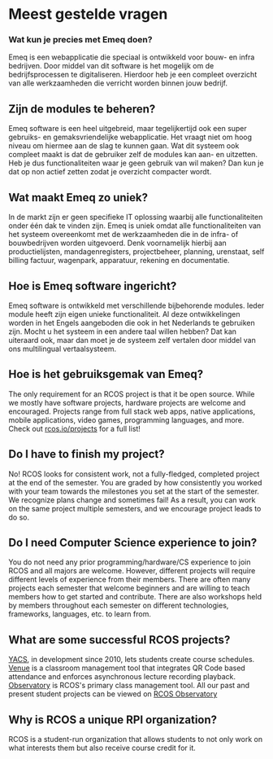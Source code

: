 # Meest gestelde vragen

### Wat kun je precies met Emeq doen?
Emeq is een webapplicatie die speciaal is ontwikkeld voor bouw- en infra bedrijven. Door middel van dit software is het mogelijk om de bedrijfsprocessen te digitaliseren. Hierdoor heb je een compleet overzicht van alle werkzaamheden die verricht worden binnen jouw bedrijf.   

## Zijn de modules te beheren?
Emeq software is een heel uitgebreid, maar tegelijkertijd ook een super gebruiks- en gemaksvriendelijke webapplicatie. Het vraagt niet om hoog niveau om hiermee aan de slag te kunnen gaan. Wat dit systeem ook compleet maakt is dat de gebruiker zelf de modules kan aan- en uitzetten. Heb je dus functionaliteiten waar je geen gebruik van wil maken? Dan kun je dat op non actief zetten zodat je overzicht compacter wordt.

## Wat maakt Emeq zo uniek?
In de markt zijn er geen specifieke IT oplossing waarbij alle functionaliteiten onder één dak te vinden zijn. Emeq is uniek omdat alle functionaliteiten van het systeem overeenkomt met de werkzaamheden die in de infra- of bouwbedrijven worden uitgevoerd. Denk voornamelijk hierbij aan productielijsten, mandagenregisters, projectbeheer, planning, urenstaat, self billing factuur, wagenpark, apparatuur, rekening en documentatie.

## Hoe is Emeq software ingericht?
Emeq software is ontwikkeld met verschillende bijbehorende modules. Ieder module heeft zijn eigen unieke functionaliteit. Al deze ontwikkelingen worden in het Engels aangeboden die ook in het Nederlands te gebruiken zijn. Mocht u het systeem in een andere taal willen hebben? Dat kan uiteraard ook, maar dan moet je de systeem zelf vertalen door middel van ons multilingual vertaalsysteem.

## Hoe is het gebruiksgemak van Emeq?
The only requirement for an RCOS project is that it be open source. While we mostly have software projects, hardware projects are welcome and encouraged. Projects range from full stack web apps, native applications, mobile applications, video games, programming languages, and more. Check out [rcos.io/projects](https://rcos.io/projects) for a full list!

## Do I have to finish my project?
No! RCOS looks for consistent work, not a fully-fledged, completed project at the end of the semester. You are graded by how consistently you worked with your team towards the milestones you set at the start of the semester. We recognize plans change and sometimes fail! As a result, you can work on the same project multiple semesters, and we encourage project leads to do so.

## Do I need Computer Science experience to join?
You do not need any prior programming/hardware/CS experience to join RCOS and all majors are welcome. However, different projects will require different levels of experience from their members. There are often many projects each semester that welcome beginners and are willing to teach members how to get started and contribute. There are also workshops held by members throughout each semester on different technologies, frameworks, languages, etc. to learn from.

## What are some successful RCOS projects?
[YACS](https://github.com/YACS-RCOS), in development since 2010, lets students create course schedules. [Venue](https://github.com/TheStopsign/Venue) is a classroom management tool that integrates QR Code based attendance and enforces asynchronous lecture recording playback. [Observatory](https://github.com/observatory-server) is RCOS's primary class management tool. All our past and present student projects can be viewed on [RCOS Observatory](https://rcos.io)

## Why is RCOS a unique RPI organization?
RCOS is a student-run organization that allows students to not only work on what interests them but also receive course credit for it.

